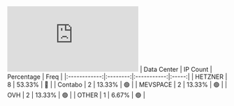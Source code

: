 ![Diagramm](https://github.com/obajay/StateSync-snapshots/blob/main/Projects/AndromedaProtocol/1/README.md)
| Data Center | IP Count | Percentage | Freq |
|:------------:|:--------:|:-----------:|:-----:|
| HETZNER | 8 | 53.33% | 🔴 |
| Contabo | 2 | 13.33% | 🟢 |
| MEVSPACE | 2 | 13.33% | 🟢 |
| OVH | 2 | 13.33% | 🟢 |
| OTHER | 1 | 6.67% | 🟢 |